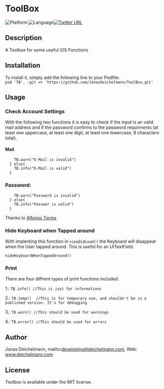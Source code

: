 # ToolBox
![Platform](https://img.shields.io/badge/platform-iOS-blue.svg) ![Language](https://img.shields.io/badge/language-Swift-brightgreen.svg)[![Twitter URL](https://img.shields.io/twitter/url/http/shields.io.svg?style=social)](https://twitter.com/jdeichelmann)

## Description
A Toolbox for some useful iOS Functions

## Installation
To install it, simply add the following line to your Podfile:  
`pod 'TB', :git => 'https://github.com/JonasDeichelmann/ToolBox.git'`

## Usage
### Check Account Settings
With the following two functions it is easy to check if the input is an valid mail address and if the password confirms to the password requirments (at least one uppercase, at least one digit, at least one lowercase, 8 characters total).

#### Mail
```if TB.isValid(email.text!) != true {
    TB.warn("E-Mail is invalid")
  } else{
    TB.info("E-Mail is valid")
  }
```

### Password:
```if TB.isValidPassword(testStr: password.text!) != true {
    TB.warn("Password is invalid")
  } else{
    TB.info("Passwor is valid")
  }
```

Thanks to [Alfonso Torres](https://github.com/AlfonsoTorrez)

### Hide Keyboard when Tapped around
With implenting this function in `viewDidLoad()` the Keyboard will disappear when the User tapped around. This is useful for an UITextField.

```hideKeyboardWhenTappedAround()```

### Print
There are four diffrent types of print functions included.

1.: ```TB.info() //This is just for informations```

2.: ```TB.temp()  //This is for temporary use, and shouldn't be in a published version. It's for debugging```

3.: ```TB.warn() //This should be used for warnings```

4.: ```TB.error() //This should be used for errors```

## Author
Jonas Deichelmann, mailto:developing@deichelmann.com, Web: www.deichelmann.com

## License
Toolbox is available under the MIT license.
